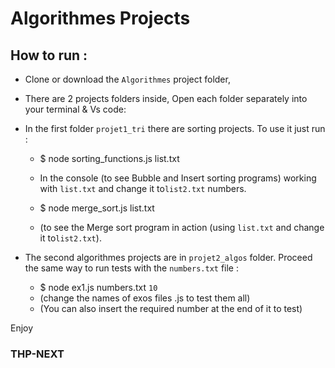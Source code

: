 # Algorithmes Projects  

## How to run :

- Clone or download the `Algorithmes` project folder,

- There are 2 projects folders inside, Open each folder separately into your terminal & Vs code:

- In the first folder `projet1_tri` there are sorting projects. To use it just run :

  - $ node sorting_functions.js list.txt  
   - In the console (to see Bubble and Insert sorting programs) working with `list.txt` and change it to`list2.txt` numbers.

  - $ node merge_sort.js list.txt 
   - (to see the Merge sort program in action (using `list.txt` and  change it to`list2.txt`). 

- The second algorithmes projects are in `projet2_algos` folder. Proceed the same way to run tests with the `numbers.txt` file :

  - $ node ex1.js numbers.txt `10`
   - (change the names of exos files .js to test them all)
   - (You can also insert the required number at the end of it to test)

 Enjoy

### THP-NEXT
